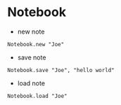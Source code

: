 # Notebook

- new note
```
Notebook.new "Joe"
```

- save note
```
Notebook.save "Joe", "hello world"
```

- load note
```
Notebook.load "Joe"
```
